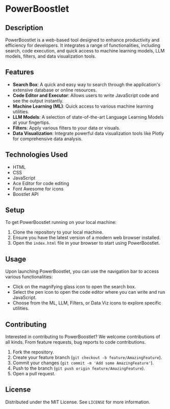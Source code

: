 # PowerBoostlet

## Description

PowerBoostlet is a web-based tool designed to enhance productivity and efficiency for developers. It integrates a range of functionalities, including search, code execution, and quick access to machine learning models, LLM models, filters, and data visualization tools.

## Features

- **Search Box**: A quick and easy way to search through the application's extensive database or online resources.
- **Code Editor and Executor**: Allows users to write JavaScript code and see the output instantly.
- **Machine Learning (ML)**: Quick access to various machine learning utilities.
- **LLM Models**: A selection of state-of-the-art Language Learning Models at your fingertips.
- **Filters**: Apply various filters to your data or visuals.
- **Data Visualization**: Integrate powerful data visualization tools like Plotly for comprehensive data analysis.

## Technologies Used

- HTML
- CSS
- JavaScript
- Ace Editor for code editing
- Font Awesome for icons
- Boostlet API

## Setup

To get PowerBoostlet running on your local machine:

1. Clone the repository to your local machine.
2. Ensure you have the latest version of a modern web browser installed.
3. Open the `index.html` file in your browser to start using PowerBoostlet.

## Usage

Upon launching PowerBoostlet, you can use the navigation bar to access various functionalities:

- Click on the magnifying glass icon to open the search box.
- Select the pen icon to open the code editor where you can write and run JavaScript.
- Choose from the ML, LLM, Filters, or Data Viz icons to explore specific utilities.

## Contributing

Interested in contributing to PowerBoostlet? We welcome contributions of all kinds. From feature requests, bug reports to code contributions.

1. Fork the repository.
2. Create your feature branch (`git checkout -b feature/AmazingFeature`).
3. Commit your changes (`git commit -m 'Add some AmazingFeature'`).
4. Push to the branch (`git push origin feature/AmazingFeature`).
5. Open a pull request.

## License

Distributed under the MIT License. See `LICENSE` for more information.


